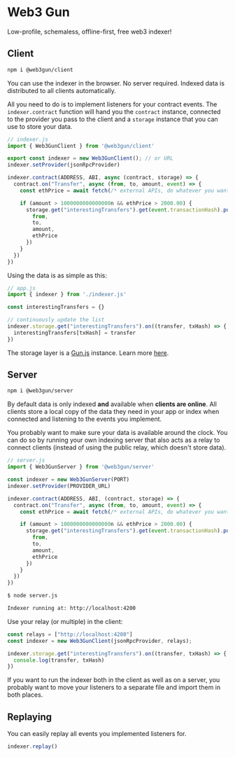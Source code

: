 # Web3 Gun

Low-profile, schemaless, offline-first, free web3 indexer!

## Client

```bash
npm i @web3gun/client
```

You can use the indexer in the browser. No server required. Indexed data is distributed to all clients automatically.

All you need to do is to implement listeners for your contract events. The `indexer.contract` function will hand you the `contract` instance, connected to the provider you pass to the client and a `storage` instance that you can use to store your data.

```javascript
// indexer.js
import { Web3GunClient } from '@web3gun/client'

export const indexer = new Web3GunClient(); // or URL
indexer.setProvider(jsonRpcProvider)

indexer.contract(ADDRESS, ABI, async (contract, storage) => {
  contract.on("Transfer", async (from, to, amount, event) => {
    const ethPrice = await fetch(/* external APIs, do whatever you want */)

    if (amount > 1000000000000000n && ethPrice > 2000.00) {
      storage.get("interestingTransfers").get(event.transactionHash).put({
        from,
        to,
        amount,
        ethPrice
      })
    }
  })
})
```

Using the data is as simple as this:

```javascript
// app.js
import { indexer } from './indexer.js'

const interestingTransfers = {}

// continuously update the list
indexer.storage.get("interestingTransfers").on((transfer, txHash) => {
  interestingTransfers[txHash] = transfer
})
```

The storage layer is a [Gun.js](https://gun.eco/) instance. Learn more [here](https://gun.eco/docs/API).


## Server

```bash
npm i @web3gun/server
```

By default data is only indexed **and** available when **clients are online**. All clients store a local copy of the data they need in your app or index when connected and listening to the events you implement.

You probably want to make sure your data is available around the clock. You can do so by running your own indexing server that also acts as a relay to connect clients (instead of using the public relay, which doesn't store data).

```javascript
// server.js
import { Web3GunServer } from '@web3gun/server'

const indexer = new Web3GunServer(PORT)
indexer.setProvider(PROVIDER_URL)

indexer.contract(ADDRESS, ABI, (contract, storage) => {
  contract.on("Transfer", async (from, to, amount, event) => {
    const ethPrice = await fetch(/* external APIs, do whatever you want */)

    if (amount > 1000000000000000n && ethPrice > 2000.00) {
      storage.get("interestingTransfers").get(event.transactionHash).put({
        from,
        to,
        amount,
        ethPrice
      })
    }
  })
})
```

```bash
$ node server.js

Indexer running at: http://localhost:4200
```

Use your relay (or multiple) in the client:

```javascript
const relays = ["http://localhost:4200"]
const indexer = new Web3GunClient(jsonRpcProvider, relays);

indexer.storage.get("interestingTransfers").on((transfer, txHash) => {
  console.log(transfer, txHash)
})
```

If you want to run the indexer both in the client as well as on a server, you probably want to move your listeners to a separate file and import them in both places.

## Replaying

You can easily replay all events you implemented listeners for.

```javascript
indexer.replay()
```